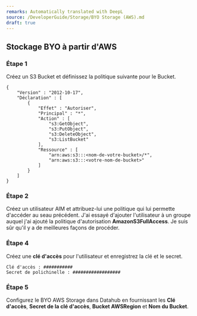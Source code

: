 ```yaml
---
remarks: Automatically translated with DeepL
source: /DeveloperGuide/Storage/BYO Storage (AWS).md
draft: true
---
```


## Stockage BYO à partir d'AWS

### Étape 1
Créez un S3 Bucket et définissez la politique suivante pour le Bucket.


```
{
    "Version" : "2012-10-17",
    "Déclaration" : [
        {
            "Effet" : "Autoriser",
            "Principal" : "*",
            "Action" : [
                "s3:GetObject",
                "s3:PutObject",
                "s3:DeleteObject",
                "s3:ListBucket"
            ],
            "Ressource" : [
                "arn:aws:s3:::<nom-de-votre-bucket>/*",
                "arn:aws:s3:::<votre-nom-de-bucket>"
            ]
        }
    ]
}
```

### Étape 2
Créez un utilisateur AIM et attribuez-lui une politique qui lui permette d'accéder au seau précédent. J'ai essayé d'ajouter l'utilisateur à un groupe auquel j'ai ajouté la politique d'autorisation **AmazonS3FullAccess**. Je suis sûr qu'il y a de meilleures façons de procéder.

### Étape 4

Créez une **clé d'accès** pour l'utilisateur et enregistrez la clé et le secret.

```
Clé d'accès : ###########
Secret de polichinelle : ##################
```

### Étape 5

Configurez le BYO AWS Storage dans Datahub en fournissant les **Clé d'accès**, **Secret de la clé d'accès**, **Bucket AWSRegion** et **Nom du Bucket**.
